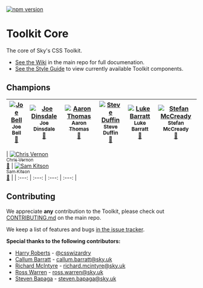 [![npm version](https://badge.fury.io/js/sky-toolkit-core.svg)](https://badge.fury.io/js/sky-toolkit-core)

# Toolkit Core

The core of Sky's CSS Toolkit.

- [See the Wiki](https://github.com/sky-uk/toolkit/wiki/) in the main repo for full documenation.
- [See the Style Guide](http://sky-uk.github.io/toolkit/) to view currently available Toolkit components.

## Champions

| [![Joe Bell](https://avatars.githubusercontent.com/joebell93?s=100)<br /><sub>Joe Bell</sub>](https://github.com/joebell93)<br />[📧](mailto:joseph.bell@sky.uk) | [![Joe Dinsdale](https://avatars.githubusercontent.com/mrdinsdale?s=100)<br /><sub>Joe Dinsdale</sub>](https://github.com/mrdinsdale)<br />[📧](mailto:joseph.dinsdale@sky.uk) | [![Aaron Thomas](https://avatars.githubusercontent.com/aaronthomas?s=100)<br /><sub>Aaron Thomas</sub>](https://github.com/aaronthomas)<br />[📧](mailto:aaron.thomas@sky.uk) | [![Steve Duffin](https://avatars.githubusercontent.com/steveduffin?s=100)<br /><sub>Steve Duffin</sub>](https://github.com/skitson)<br />[📧](mailto:steve.duffin@sky.uk) | [![Luke Barratt](https://avatars.githubusercontent.com/lbarratt?s=100)<br /><sub>Luke Barratt</sub>](https://github.com/lbarratt)<br />[📧](mailto:luke.barratt@sky.uk) | [![Stefan McCready](https://avatars.githubusercontent.com/StefanMcCready?s=100)<br /><sub>Stefan McCready</sub>](https://github.com/StefanMcCready)<br />[📧](mailto:stefan.mccready@sky.uk) |
| :---: | :---: | :---: | :---: | :---: | :---: |

| [![Chris Vernon](https://avatars.githubusercontent.com/welikeideas?s=100)<br /><sub>Chris Vernon</sub>](https://github.com/welikeideas)<br />[📧](mailto:christopher.vernon@sky.uk) | [![Sam Kitson](https://avatars.githubusercontent.com/skitson?s=100)<br /><sub>Sam Kitson</sub>](https://github.com/steveduffin)<br />[📧](mailto:sam.kitson@sky.uk) | 
| :---: | :---: | :---: | :---: | 

## Contributing

We appreciate **any** contribution to the Toolkit, please check out [CONTRIBUTING.md](CONTRIBUTING.md) on the main repo.

We keep a list of features and bugs [in the issue tracker](https://github.com/sky-uk/toolkit-core/issues).

**Special thanks to the following contributors:**

- [Harry Roberts](https://github.com/csswizardry) - [@csswizardry](https://twitter.com/csswizardry)
- [Callum Barratt](https://github.com/cbarratt) - callum.barratt@sky.uk
- [Richard McIntyre](https://github.com/mackstar) - richard.mcintyre@sky.uk
- [Ross Warren](https://github.com/rosswarren) - ross.warren@sky.uk
- [Steven Bapaga](https://github.com/romidane) - steven.bapaga@sky.uk
